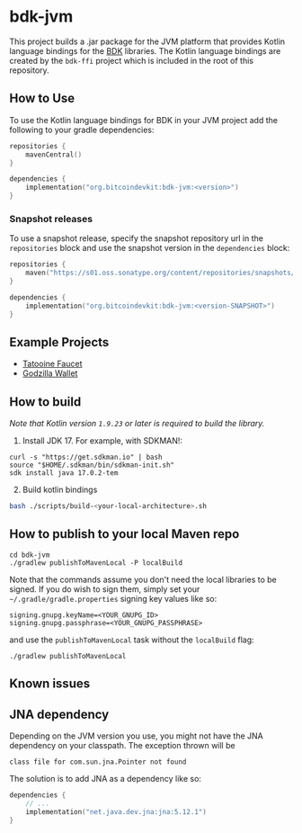 # bdk-jvm

This project builds a .jar package for the JVM platform that provides Kotlin language bindings for the [BDK] libraries. The Kotlin language bindings are created by the `bdk-ffi` project which is included in the root of this repository.

## How to Use

To use the Kotlin language bindings for BDK in your JVM project add the following to your gradle dependencies:

```kotlin
repositories {
    mavenCentral()
}

dependencies {
    implementation("org.bitcoindevkit:bdk-jvm:<version>")
}
```

### Snapshot releases

To use a snapshot release, specify the snapshot repository url in the `repositories` block and use the snapshot version in the `dependencies` block:

```kotlin
repositories {
    maven("https://s01.oss.sonatype.org/content/repositories/snapshots/")
}

dependencies { 
    implementation("org.bitcoindevkit:bdk-jvm:<version-SNAPSHOT>")
}
```

## Example Projects

- [Tatooine Faucet](https://github.com/thunderbiscuit/tatooine)
- [Godzilla Wallet](https://github.com/thunderbiscuit/godzilla-wallet)

## How to build

_Note that Kotlin version `1.9.23` or later is required to build the library._
1. Install JDK 17. For example, with SDKMAN!:
```shell
curl -s "https://get.sdkman.io" | bash
source "$HOME/.sdkman/bin/sdkman-init.sh"
sdk install java 17.0.2-tem
```
2. Build kotlin bindings
```sh
bash ./scripts/build-<your-local-architecture>.sh
```

## How to publish to your local Maven repo

```shell
cd bdk-jvm
./gradlew publishToMavenLocal -P localBuild
```

Note that the commands assume you don't need the local libraries to be signed. If you do wish to sign them, simply set your `~/.gradle/gradle.properties` signing key values like so:

```properties
signing.gnupg.keyName=<YOUR_GNUPG_ID>
signing.gnupg.passphrase=<YOUR_GNUPG_PASSPHRASE>
```

and use the `publishToMavenLocal` task without the `localBuild` flag:

```shell
./gradlew publishToMavenLocal
```

## Known issues

## JNA dependency

Depending on the JVM version you use, you might not have the JNA dependency on your classpath. The exception thrown will be 
```shell
class file for com.sun.jna.Pointer not found
```

The solution is to add JNA as a dependency like so:
```kotlin
dependencies {
    // ...
    implementation("net.java.dev.jna:jna:5.12.1")
}
```

[BDK]: https://github.com/bitcoindevkit/
[`bdk-ffi`]: https://github.com/bitcoindevkit/bdk-ffi
